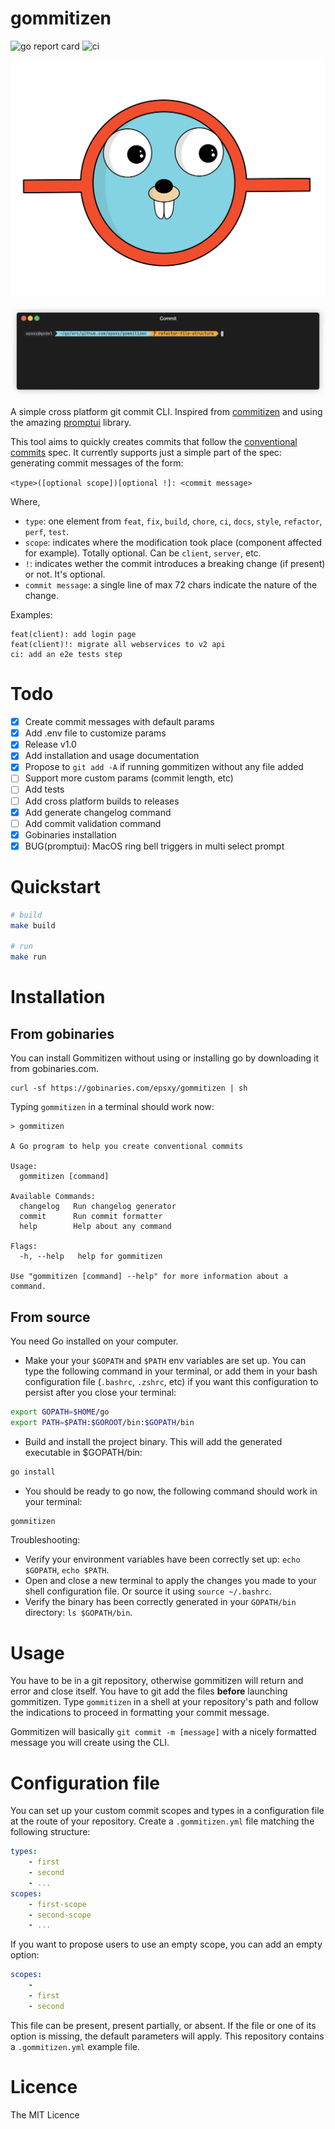 # gommitizen
![go report card](https://goreportcard.com/badge/github.com/epsxy/gommitizen)
![ci](https://travis-ci.org/epsxy/gommitizen.svg?branch=master&status=passed)

![logo](logo.png)

![demo](commit.gif)

A simple cross platform git commit CLI. Inspired from [commitizen](https://github.com/commitizen/cz-cli) and using the amazing [promptui](https://github.com/manifoldco/promptui) library.

This tool aims to quickly creates commits that follow the [conventional commits](https://www.conventionalcommits.org) spec. It currently supports just a simple part of the spec: generating commit messages of the form:

`<type>([optional scope])[optional !]: <commit message>`

Where,

- `type`: one element from `feat`, `fix`, `build`, `chore`, `ci`, `docs`, `style`, `refactor`, `perf`, `test`.
- `scope`: indicates where the modification took place (component affected for example). Totally optional. Can be `client`, `server`, etc.
- `!`: indicates wether the commit introduces a breaking change (if present) or not. It's optional.
- `commit message`: a single line of max 72 chars indicate the nature of the change.

Examples:

```
feat(client): add login page
feat(client)!: migrate all webservices to v2 api
ci: add an e2e tests step
```

# Todo

- [x] Create commit messages with default params
- [x] Add .env file to customize params
- [x] Release v1.0
- [x] Add installation and usage documentation
- [x] Propose to `git add -A` if running gommitizen without any file added
- [ ] Support more custom params (commit length, etc)
- [ ] Add tests
- [ ] Add cross platform builds to releases
- [x] Add generate changelog command
- [ ] Add commit validation command
- [x] Gobinaries installation
- [x] BUG(promptui): MacOS ring bell triggers in multi select prompt

# Quickstart

```bash
# build
make build

# run
make run
```

# Installation

## From gobinaries

You can install Gommitizen without using or installing go by downloading it from gobinaries.com.

```
curl -sf https://gobinaries.com/epsxy/gommitizen | sh
```

Typing `gommitizen` in a terminal should work now:

```
> gommitizen

A Go program to help you create conventional commits

Usage:
  gommitizen [command]

Available Commands:
  changelog   Run changelog generator
  commit      Run commit formatter
  help        Help about any command

Flags:
  -h, --help   help for gommitizen

Use "gommitizen [command] --help" for more information about a command.
```

## From source

You need Go installed on your computer.

- Make your your `$GOPATH` and `$PATH` env variables are set up. You can type the following command in your terminal, or add them in your bash configuration file (`.bashrc`, `.zshrc`, etc) if you want this configuration to persist after you close your terminal:
```bash
export GOPATH=$HOME/go
export PATH=$PATH:$GOROOT/bin:$GOPATH/bin
```
- Build and install the project binary. This will add the generated executable in $GOPATH/bin:
```bash
go install
```

- You should be ready to go now, the following command should work in your terminal:
```bash
gommitizen
```

Troubleshooting:
- Verify your environment variables have been correctly set up: `echo $GOPATH`, `echo $PATH`.
- Open and close a new terminal to apply the changes you made to your shell configuration file. Or source it using `source ~/.bashrc`.
- Verify the binary has been correctly generated in your `GOPATH/bin` directory: `ls $GOPATH/bin`.

# Usage

You have to be in a git repository, otherwise gommitizen will return and error and close itself. You have to git add the files **before** launching gommitizen. Type `gommitizen` in a shell at your repository's path and follow the indications to proceed in formatting your commit message.

Gommitizen will basically `git commit -m [message]` with a nicely formatted message you will create using the CLI.

# Configuration file

You can set up your custom commit scopes and types in a configuration file at the route of your repository. Create a `.gommitizen.yml` file matching the following structure:

```yaml
types:
    - first
    - second
    - ...
scopes:
    - first-scope
    - second-scope
    - ...
```

If you want to propose users to use an empty scope, you can add an empty option:

```yaml
scopes:
    - 
    - first
    - second
```

This file can be present, present partially, or absent. If the file or one of its option is missing, the default parameters will apply. This repository contains a `.gommitizen.yml` example file.

# Licence

The MIT Licence